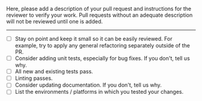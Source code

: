 <!-- See the general contribution guidelines in CONTRIBUTING.md -->

Here, please add a description of your pull request and instructions for the reviewer to verify your work. Pull requests without an adequate description will not be reviewed until one is added.

<!-- If your pull request is for a specific ticket, this is a good place to link to it. -->

---

<!-- Here are guidelines to follow when creating your pull request: -->

-   [ ] Stay on point and keep it small so it can be easily reviewed. For example, try to apply any general refactoring separately outside of the PR.
-   [ ] Consider adding unit tests, especially for bug fixes. If you don't, tell us why.
-   [ ] All new and existing tests pass.
-   [ ] Linting passes.
-   [ ] Consider updating documentation. If you don't, tell us why.
-   [ ] List the environments / platforms in which you tested your changes.
